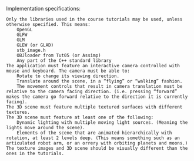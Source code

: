Implementation specifications:

    Only the libraries used in the course tutorials may be used, unless otherwise specified. This means:
        OpenGL
        GLFW
        GLM
        GLEW (or GLAD)
        stb_image.h
        OBJloader from Tut05 (or Assimp)
        Any part of the C++ standard library
    The application must feature an interactive camera controlled with mouse and keyboard. The camera must be able to:
        Rotate to change its viewing direction.
        Translate around the scene, in a “flying” or “walking” fashion.
        The movement controls that result in camera translation must be relative to the camera facing direction. (i.e. pressing “forward” makes the camera go forward relative to the direction it is currently facing).
    The 3D scene must feature multiple textured surfaces with different textures.
    The 3D scene must feature at least one of the following:
        Dynamic lighting with multiple moving light sources. (Meaning the lights move around the scene).
        Elements of the scene that are animated hierarchically with rotation, at least 2 levels deep. (This means something such as an articulated robot arm, or an orrery with orbiting planets and moons.)
    The texture images and 3D scene should be visually different than the ones in the tutorials.
